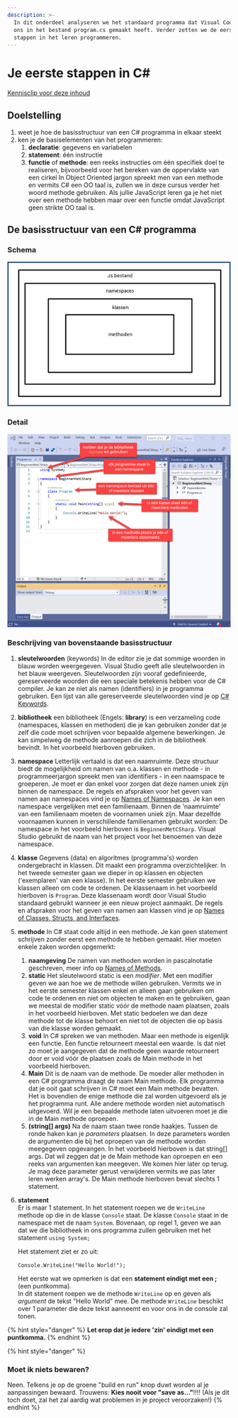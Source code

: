 ```yaml
---
description: >-
  In dit onderdeel analyseren we het standaard programma dat Visual Code voor
  ons in het bestand program.cs gemaakt heeft. Verder zetten we de eerste
  stappen in het leren programmeren.
---
```


# Je eerste stappen in C\#

[Kennisclip voor deze inhoud](https://youtu.be/Qzd8K96mRj4)

## Doelstelling

1. weet je hoe de basisstructuur van een C\# programma in elkaar steekt
2. ken je de basiselementen van het programmeren:
   1. **declaratie**: gegevens en variabelen
   2. **statement**: één instructie
   3. **functie** of **methode**: een reeks instructies om één specifiek doel te realiseren, bijvoorbeeld voor het bereken van de oppervlakte van een cirkel In Object Oriented jargon spreekt men van een methode en vermits C\# een OO taal is, zullen we in deze cursus verder het woord methode gebruiken. Als jullie JavaScript leren ga je het niet over een methode hebben maar over een functie omdat JavaScript geen strikte OO taal is.

## De basisstructuur van een C\# programma

### **Schema**

![orde in .NET](../../.gitbook/assets/image%20%2842%29.png)

### **Detail**

![Basisstructuur van een CSharp programma](../../.gitbook/assets/image%20%2832%29.png)

### Beschrijving van bovenstaande basisstructuur

1. **sleutelwoorden** \(keywords\) In de editor zie je dat sommige woorden in blauw worden weergegeven. Visual Studio geeft alle sleutelwoorden in het blauw weergeven. Sleutelwoorden zijn vooraf gedefinieerde, gereserveerde woorden die een speciale betekenis hebben voor de C\# compiler. Je kan ze niet als namen \(identifiers\) in je programma gebruiken. Een lijst van alle gereserveerde sleutelwoorden vind je op [C\# Keywords](https://docs.microsoft.com/en-us/dotnet/csharp/language-reference/keywords/). 
2. **bibliotheek** een bibliotheek \(Engels: **library**\) is een verzameling code \(namespaces, klassen en methoden\) die je kan gebruiken zonder dat je zelf die code moet schrijven voor bepaalde algemene bewerkingen. Je kan simpelweg de methode aanroepen die zich in de bibliotheek bevindt. In het voorbeeld hierboven gebruiken. 
3. **namespace** Letterlijk vertaald is dat een naamruimte. Deze structuur biedt de mogelijkheid om namen van o.a. klassen en methode - in programmeerjargon spreekt men van identifiers - in een naamspace te groeperen. Je moet er dan enkel voor zorgen dat deze namen uniek zijn binnen de namespace. De regels en afspraken voor het geven van namen aan namespaces vind je op [Names of Namespaces](https://docs.microsoft.com/en-us/dotnet/standard/design-guidelines/names-of-namespaces).  Je kan een namespace vergelijken met een familienaam. Binnen de 'naamruimte' van een familienaam moeten de voornamen uniek zijn. Maar dezelfde voornaamen kunnen in verschillende familienamen gebruikt worden: De namespace in het voorbeeld hierboven is `BeginnenMetCSharp`. Visual Studio gebruikt de naam van het project voor het benoemen van deze namespace.  
4. **klasse** Gegevens \(data\) en algoritmes \(programma's\) worden ondergebracht in klassen. Dit maakt een programma overzichtelijker. In het tweede semester gaan we dieper in op klassen en objecten \('exemplaren' van een klasse\). In het eerste semester gebruiken we klassen alleen om code te ordenen.  De klassenaam in het voorbeeld hierboven is `Program`. Deze klassenaam wordt door Visual Studio standaard gebruikt wanneer je een nieuw project aanmaakt.  De regels en afspraken voor het geven van namen aan klassen vind je op [Names of Classes, Structs, and Interfaces](https://docs.microsoft.com/en-us/dotnet/standard/design-guidelines/names-of-classes-structs-and-interfaces). 
5. **methode** In C\# staat code altijd in een methode. Je kan geen statement schrijven zonder eerst een methode te hebben gemaakt. Hier moeten enkele zaken worden opgemerkt: 
   1. **naamgeving** De namen van methoden worden in pascalnotatie geschreven, meer info op [Names of Methods](https://docs.microsoft.com/en-us/dotnet/standard/design-guidelines/names-of-type-members#names-of-methods). 
   2. **static** Het sleutelwoord static is een _modifier_. Met een modifier geven we aan hoe we de methode willen gebruiken. Vermits we in het eerste semester klassen enkel en alleen gaan gebruiken om code te ordenen en niet om objecten te maken en te gebruiken, gaan we meestal de modifier static vóór de methode naam plaatsen, zoals in het voorbeeld hierboven. Met static bedoelen we dan deze methode tot de klasse behoort en niet tot de objecten die op basis van die klasse worden gemaakt. 
   3. **void** In C\# spreken we van methoden. Maar een methode is eigenlijk een functie. Een functie retourneert meestal een waarde. Is dat niet zo moet je aangegeven dat de methode geen waarde retourneert door er void vóór de plaatsen zoals de Main methode in het voorbeeld hierboven. 
   4. **Main** Dit is de naam van de methode. De moeder aller methoden in een C\# programma draagt de naam Main methode. Elk programma dat je ooit gaat schrijven in C\# moet een Main methode bevatten. Het is bovendien de enige methode die zal worden uitgevoerd als je het programma runt. Alle andere methode worden niet automatisch uitgevoerd. Wil je een bepaalde methode laten uitvoeren moet je die in de Main methode oproepen. 
   5. **\(string\[\] args\)** Na de naam staan twee ronde haakjes. Tussen de ronde haken kan je _parameters_ plaatsen. In deze parameters worden de argumenten die bij het oproepen van de methode worden meegegeven opgevangen. In het voorbeeld hierboven is dat string\[\] args. Dat wil zeggen dat je de Main methode kan oproepen en een reeks van argumenten kan meegeven. We komen hier later op terug. Je mag deze parameter gerust verwijderen vermits we pas later leren werken array's. De Main methode hierboven bevat slechts 1 statement. 
6. **statement**  
   Er is maar 1 statement. In het statement roepen we de `WriteLine` methode op die in de klasse `Console` staat. De klasse `Console` staat in de namespace met de naam `System`. Bovenaan, op regel 1, geven we aan dat we die bibliotheek in ons programma zullen gebruiken met het statement `using System;`  
  
   Het statement ziet er zo uit:

   ```text
   Console.WriteLine("Hello World!");
   ```

   Het eerste wat we opmerken is dat een **statement eindigt met een ;** \(een puntkomma\).  
   In dit statement roepen we de methode `WriteLine` op en geven als _argument_ de tekst "Hello World" mee. De methode `WriteLine` beschikt over 1 parameter die deze tekst aanneemt en voor ons in de console zal tonen.

{% hint style="danger" %}
**Let erop dat je iedere 'zin' eindigt met een puntkomma.**
{% endhint %}

{% hint style="danger" %}
### Moet ik niets bewaren?

Neen. Telkens je op de groene "build en run" knop duwt worden al je aanpassingen bewaard. Trouwens: **Kies nooit voor "save as..."**!!!! \(Als je dit toch doet, zal het zal aardig wat problemen in je project veroorzaken!\)
{% endhint %}



